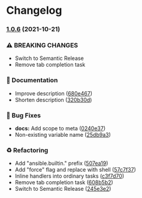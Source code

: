 # Changelog

### [1.0.6](https://github.com/trallnag/ansible-role-kubectx/compare/1.0.5...1.0.6) (2021-10-21)


### ⚠ BREAKING CHANGES

* Switch to Semantic Release
* Remove tab completion task

### 📝 Documentation

* Improve description ([680e467](https://github.com/trallnag/ansible-role-kubectx/commit/680e4678a9e45b38e9971e27126bb080fd018b51))
* Shorten description ([320b30d](https://github.com/trallnag/ansible-role-kubectx/commit/320b30d7b5f26b62ea1f096daa4ad2aff243f000))


### 🐛 Bug Fixes

* **docs:** Add scope to meta ([0240e37](https://github.com/trallnag/ansible-role-kubectx/commit/0240e372b757f5f34921d96d6eab66a90583e63e))
* Non-existing variable name ([25db9a3](https://github.com/trallnag/ansible-role-kubectx/commit/25db9a3165fdf834d9604e12fef8aba77082f2ed))


### ♻️ Refactoring

* Add "ansible.builtin." prefix ([507ea19](https://github.com/trallnag/ansible-role-kubectx/commit/507ea19f5c9d61c799d3bd4222dd4fe31273e23d))
* Add "force" flag and replace with shell ([57c7f37](https://github.com/trallnag/ansible-role-kubectx/commit/57c7f375e231ccb3c8f6de08107e0727ca789f39))
* Inline handlers into ordinary tasks ([c3f7d70](https://github.com/trallnag/ansible-role-kubectx/commit/c3f7d7077091137f87e1e1eadcda37d9799b413e))
* Remove tab completion task ([608b5b2](https://github.com/trallnag/ansible-role-kubectx/commit/608b5b2143f586c9a5563422fb3acbe5be026496))
* Switch to Semantic Release ([245e3e2](https://github.com/trallnag/ansible-role-kubectx/commit/245e3e204019cb9909f1381be966d1e8e4900039))
